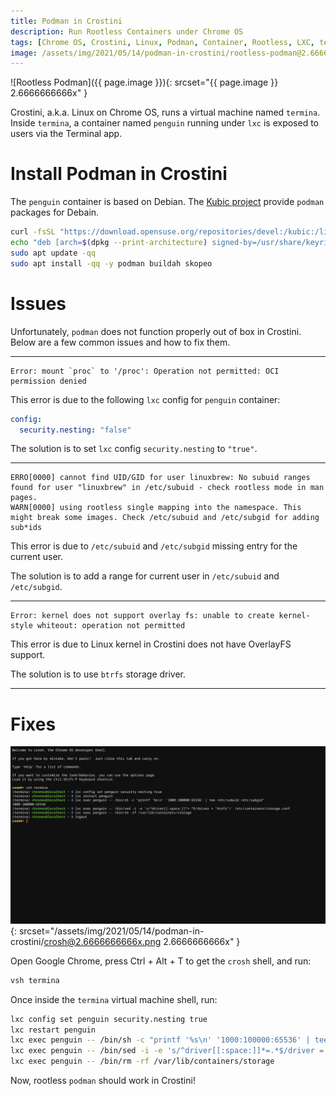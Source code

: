```yaml
---
title: Podman in Crostini
description: Run Rootless Containers under Chrome OS
tags: [Chrome OS, Crostini, Linux, Podman, Container, Rootless, LXC, termina, penguin]
image: /assets/img/2021/05/14/podman-in-crostini/rootless-podman@2.6666666666x.png
---
```


![Rootless Podman]({{ page.image }}){: srcset="{{ page.image }} 2.6666666666x" }

Crostini, a.k.a. Linux on Chrome OS, runs a virtual machine named `termina`. Inside `termina`, a container named `penguin` running under `lxc` is exposed to users via the Terminal app.

# Install Podman in Crostini

The `penguin` container is based on Debian. The [Kubic project](https://build.opensuse.org/project/show/devel:kubic:libcontainers:stable) provide `podman` packages for Debain. 

``` sh
curl -fsSL "https://download.opensuse.org/repositories/devel:/kubic:/libcontainers:/stable/Debian_$(. /etc/os-release && echo "$VERSION_ID")/Release.key" | sudo gpg --dearmor --yes -o /usr/share/keyrings/kubic-libcontainers-archive-keyring.gpg
echo "deb [arch=$(dpkg --print-architecture) signed-by=/usr/share/keyrings/kubic-libcontainers-archive-keyring.gpg] https://download.opensuse.org/repositories/devel:/kubic:/libcontainers:/stable/Debian_$(. /etc/os-release && echo "$VERSION_ID")/ /" | sudo tee /etc/apt/sources.list.d/devel:kubic:libcontainers:stable.list
sudo apt update -qq
sudo apt install -qq -y podman buildah skopeo
```

# Issues

Unfortunately, `podman` does not function properly out of box in Crostini. Below are a few common issues and how to fix them.

---

```
Error: mount `proc` to '/proc': Operation not permitted: OCI permission denied
```

This error is due to the following `lxc` config for `penguin` container:

``` yaml
config:
  security.nesting: "false"
```

The solution is to set `lxc` config `security.nesting` to `"true"`.

---

```
ERRO[0000] cannot find UID/GID for user linuxbrew: No subuid ranges found for user "linuxbrew" in /etc/subuid - check rootless mode in man pages. 
WARN[0000] using rootless single mapping into the namespace. This might break some images. Check /etc/subuid and /etc/subgid for adding sub*ids 
```

This error is due to `/etc/subuid` and `/etc/subgid` missing entry for the current user.

The solution is to add a range for current user in `/etc/subuid` and `/etc/subgid`.

---

```
Error: kernel does not support overlay fs: unable to create kernel-style whiteout: operation not permitted
```

This error is due to Linux kernel in Crostini does not have OverlayFS support.

The solution is to use `btrfs` storage driver.

---

# Fixes

![crosh](/assets/img/2021/05/14/podman-in-crostini/crosh@2.6666666666x.png){: srcset="/assets/img/2021/05/14/podman-in-crostini/crosh@2.6666666666x.png 2.6666666666x" }

Open Google Chrome, press Ctrl + Alt + T to get the `crosh` shell, and run:

``` sh
vsh termina
```

Once inside the `termina` virtual machine shell, run:

``` sh
lxc config set penguin security.nesting true
lxc restart penguin
lxc exec penguin -- /bin/sh -c "printf '%s\n' '1000:100000:65536' | tee /etc/subuid /etc/subgid"
lxc exec penguin -- /bin/sed -i -e 's/^driver[[:space:]]*=.*$/driver = "btrfs"/' /etc/containers/storage.conf
lxc exec penguin -- /bin/rm -rf /var/lib/containers/storage
```

Now, rootless `podman` should work in Crostini!
